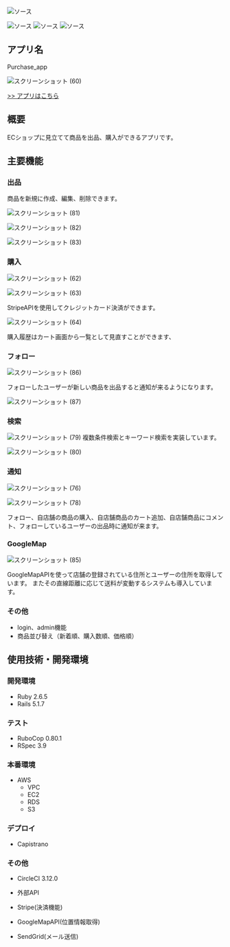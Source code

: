 ![ソース](https://img.shields.io/github/languages/code-size/ichihara-development-github/purchase_app
)

![ソース](https://img.shields.io/badge/FW-Ruby_on_Rails-red)
![ソース](https://img.shields.io/badge/production-AWS-orange)
![ソース](https://img.shields.io/badge/deploy-CircleCI-brightgreen)


## アプリ名

Purchase_app

![スクリーンショット (60)](https://user-images.githubusercontent.com/50323412/85983157-f8dad700-ba21-11ea-8195-00fa9db263dc.png)

[>> アプリはこちら](http://3.20.24.205/)

## 概要
ECショップに見立てて商品を出品、購入ができるアプリです。

## 主要機能

### 出品

商品を新規に作成、編集、削除できます。

![スクリーンショット (81)](https://user-images.githubusercontent.com/50323412/85986685-97b60200-ba27-11ea-98ff-c886ddaddd8e.png)

![スクリーンショット (82)](https://user-images.githubusercontent.com/50323412/85986692-997fc580-ba27-11ea-918c-50c1ee454b79.png)


![スクリーンショット (83)](https://user-images.githubusercontent.com/50323412/85986700-9b498900-ba27-11ea-9404-96323ffb1b53.png)



### 購入

![スクリーンショット (62)](https://user-images.githubusercontent.com/50323412/85984289-f2e5f580-ba23-11ea-8c1f-17b96f2f9f60.png)

![スクリーンショット (63)](https://user-images.githubusercontent.com/50323412/85984160-bd410c80-ba23-11ea-9802-eb178c5962ba.png)

StripeAPIを使用してクレジットカード決済ができます。

![スクリーンショット (64)](https://user-images.githubusercontent.com/50323412/85984168-c16d2a00-ba23-11ea-87ce-ca68ab506486.png)

購入履歴はカート画面から一覧として見直すことができます、

### フォロー


![スクリーンショット (86)](https://user-images.githubusercontent.com/50323412/85987353-7dc8ef00-ba28-11ea-9169-04ca4e9e56fb.png)

フォローしたユーザーが新しい商品を出品すると通知が来るようになります。

![スクリーンショット (87)](https://user-images.githubusercontent.com/50323412/85987359-7e618580-ba28-11ea-83df-e9679bcb616d.png)



### 検索


![スクリーンショット (79)](https://user-images.githubusercontent.com/50323412/85987046-1743d100-ba28-11ea-9a83-6e83c7b2c1ae.png)
複数条件検索とキーワード検索を実装しています。

![スクリーンショット (80)](https://user-images.githubusercontent.com/50323412/85987050-190d9480-ba28-11ea-9995-46a5220967a9.png)


### 通知


![スクリーンショット (76)](https://user-images.githubusercontent.com/50323412/85987005-02ffd400-ba28-11ea-9ffd-082ee7b24095.png)

![スクリーンショット (78)](https://user-images.githubusercontent.com/50323412/85987010-04c99780-ba28-11ea-9bd7-7eb3663848df.png)

フォロー、自店舗の商品の購入、自店舗商品のカート追加、自店舗商品にコメント、フォローしているユーザーの出品時に通知が来ます。


### GoogleMap


![スクリーンショット (85)](https://user-images.githubusercontent.com/50323412/85986778-b3b9a380-ba27-11ea-8529-bf198852a199.png)

GoogleMapAPIを使って店舗の登録されている住所とユーザーの住所を取得しています。
またその直線距離に応じて送料が変動するシステムも導入しています。

### その他

- login、admin機能
- 商品並び替え（新着順、購入数順、価格順）

## 使用技術・開発環境

### 開発環境

- Ruby 2.6.5
- Rails 5.1.7

### テスト

- RuboCop 0.80.1
- RSpec 3.9

### 本番環境

- AWS
  - VPC
  - EC2
  - RDS
  - S3  

### デプロイ

- Capistrano

### その他

- CircleCI 3.12.0

- 外部API
 - Stripe(決済機能)
 - GoogleMapAPI(位置情報取得)
 - SendGrid(メール送信)
